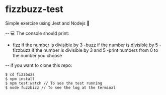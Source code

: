 # fizzbuzz-test

Simple exercise using Jest and Nodejs 🧪

-- 💻
The console should print:

- fizz if the number is divisible by 3
-buzz if the number is divisible by 5
-fizzbuzz if the number is divisible by 3 and 5
-print numbers from 0 to the number you choose

-- 
if you want to clone this repo:

```shell
$ cd fizzbuzz
$ npm install
$ npm test:watch // To see the test running 
$ node fuzzbizz // To see the log at the terminal
```